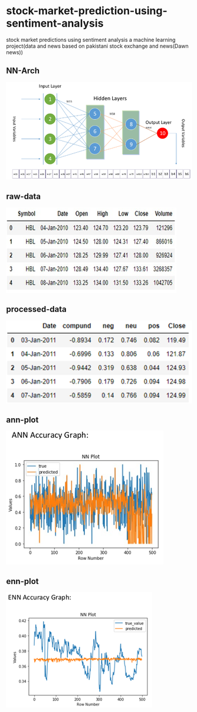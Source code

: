 # stock-market-prediction-using-sentiment-analysis
stock market predictions using sentiment analysis a machine learning project(data and news based on pakistani stock exchange and news(Dawn news))

<h2> NN-Arch </h2>

![nn-arch](images/nn-arch.png)

<h2> raw-data </h2>

![raw-data](images/raw-data.png)

<h2> processed-data </h2>

![processed-data](images/processed-data.png)

<h2> ann-plot </h2>

![ann-plot](images/ann-plot.png)

<h2> enn-plot </h2>

![enn-plot](images/enn-plot.png)
